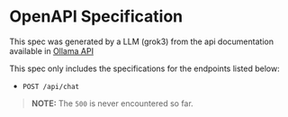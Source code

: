 # OpenAPI Specification

This spec was generated by a LLM (grok3) from the api documentation available in [Ollama API](https://github.com/ollama/ollama/blob/main/docs/api.md)

This spec only includes the specifications for the endpoints listed below:

- `POST /api/chat`

>**NOTE:** The `500` is never encountered so far.
